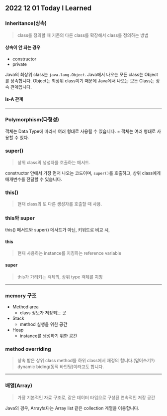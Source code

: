 ## 2022 12 01 Today I Learned

### Inheritance(상속)
> class를 정의할 때 기존의 다른 class를 확장해서 class를 정의하는 방법

#### 상속이 안 되는 경우
- constructor
- private

Java의 최상위 class는 <code>java.lang.Object</code>. Java에서 나오는 모든 class는 Object를 상속합니다. Object는 최상위 class이기 때문에 Java에서 나오는 모든 Class는 상속 관계입니다.

#### Is-A 관계

---

### Polymorphism(다형성)
객체는 Data Type에 따라서 여러 형태로 사용될 수 있습니다. = 객체는 여러 형태로 사용할 수 있다.

### super()

> 상위 class의 생성자를 호출하는 메서드.

constructor 안에서 가장 먼저 나오는 코드이며, <code>super()</code>를 호출하고, 상위 class에게 매개변수를 전달할 수 있습니다.

### this()
> 현재 class의 또 다른 생성자를 호출할 때 사용.

### this와 super
this() 메서드와 super() 메서드가 아닌, 키워드로 비교 시,

#### this
> 현재 사용하는 instance를 지칭하는 reference variable

#### super
> this가 가리키는 객체의, 상위 type 객체를 지칭

---

### memory 구조
- Method area
  - class 정보가 저장되는 곳
- Stack
  - method 실행을 위한 공간
- Heap
  - instance를 생성하기 위한 공간

### method overriding
> 상속 받은 상위 class method를 하위 class에서 재정의 합니다.(덮어쓰기?)<br>
> dynamic biding(동적 바인딩)이라고도 합니다.

---

### 배열(Array)
> 가장 기본적인 자료 구조로, 같은 데이터 타입으로 구성된 연속적인 저장 공간

Java의 경우, Array보다는 Array list 같은 collection 계열을 이용합니다.
